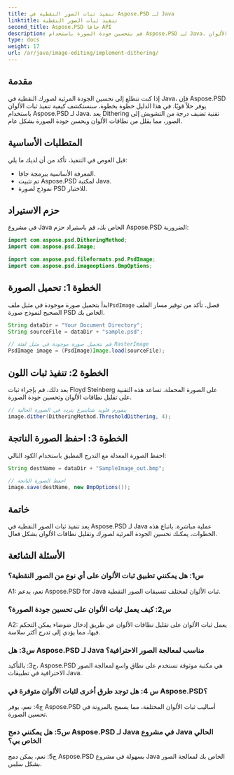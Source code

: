 ```yaml
---
title: تنفيذ ثبات الصور النقطية في Aspose.PSD لـ Java
linktitle: تنفيذ ثبات الصور النقطية
second_title: Aspose.PSD جافا API
description: قم بتحسين جودة الصورة باستخدام Aspose.PSD لـ Java. اتبع دليلنا خطوة بخطوة لتنفيذ التدرج والتخلص من نطاقات الألوان.
type: docs
weight: 17
url: /ar/java/image-editing/implement-dithering/
---
```

## مقدمة

إذا كنت تتطلع إلى تحسين الجودة المرئية لصورك النقطية في Java، فإن Aspose.PSD يوفر حلاً قويًا. في هذا الدليل خطوة بخطوة، سنستكشف كيفية تنفيذ ثبات الألوان باستخدام Aspose.PSD لـ Java. يعد Dithering تقنية تضيف درجة من التشويش إلى الصور، مما يقلل من نطاقات الألوان ويحسن جودة الصورة بشكل عام.

## المتطلبات الأساسية

قبل الغوص في التنفيذ، تأكد من أن لديك ما يلي:

- المعرفة الأساسية ببرمجة جافا.
- تم تثبيت Aspose.PSD لمكتبة Java.
- نموذج لصورة PSD للاختبار.

## حزم الاستيراد

في مشروع Java الخاص بك، قم باستيراد حزم Aspose.PSD الضرورية:

```java
import com.aspose.psd.DitheringMethod;
import com.aspose.psd.Image;

import com.aspose.psd.fileformats.psd.PsdImage;
import com.aspose.psd.imageoptions.BmpOptions;
```

## الخطوة 1: تحميل الصورة

 ابدأ بتحميل صورة موجودة في مثيل ملف`PsdImage` فصل. تأكد من توفير مسار الملف الصحيح لنموذج صورة PSD الخاص بك.

```java
String dataDir = "Your Document Directory";
String sourceFile = dataDir + "sample.psd";

// قم بتحميل صورة موجودة في مثيل لفئة RasterImage
PsdImage image = (PsdImage)Image.load(sourceFile);
```

## الخطوة 2: تنفيذ ثبات اللون

بعد ذلك، قم بإجراء ثبات Floyd Steinberg على الصورة المحملة. تساعد هذه التقنية على تقليل نطاقات الألوان وتحسين جودة الصورة.

```java
// بيفورم فلويد شتاينبرغ يتردد في الصورة الحالية
image.dither(DitheringMethod.ThresholdDithering, 4);
```

## الخطوة 3: احفظ الصورة الناتجة

احفظ الصورة المعدلة مع التدرج المطبق باستخدام الكود التالي:

```java
String destName = dataDir + "SampleImage_out.bmp";

// احفظ الصورة الناتجة
image.save(destName, new BmpOptions());
```

## خاتمة

يعد تنفيذ ثبات الصور النقطية في Aspose.PSD لـ Java عملية مباشرة. باتباع هذه الخطوات، يمكنك تحسين الجودة المرئية لصورك وتقليل نطاقات الألوان بشكل فعال.

## الأسئلة الشائعة

### س1: هل يمكنني تطبيق ثبات الألوان على أي نوع من الصور النقطية؟

A1: نعم، يدعم Aspose.PSD for Java ثبات الألوان لمختلف تنسيقات الصور النقطية.

### س2: كيف يعمل ثبات الألوان على تحسين جودة الصورة؟

A2: يعمل ثبات الألوان على تقليل نطاقات الألوان عن طريق إدخال ضوضاء يمكن التحكم فيها، مما يؤدي إلى تدرج أكثر سلاسة.

### س3: هل Aspose.PSD لـ Java مناسب لمعالجة الصور الاحترافية؟

ج3: بالتأكيد، Aspose.PSD هي مكتبة موثوقة تستخدم على نطاق واسع لمعالجة الصور الاحترافية في تطبيقات Java.

### س 4: هل توجد طرق أخرى لثبات الألوان متوفرة في Aspose.PSD؟

ج4: نعم، يوفر Aspose.PSD أساليب ثبات الألوان المختلفة، مما يسمح بالمرونة في تحسين الصورة.

### س5: هل يمكنني دمج Aspose.PSD لـ Java في مشروع Java الحالي الخاص بي؟

ج5: نعم، يمكن دمج Aspose.PSD بسهولة في مشروع Java الخاص بك لمعالجة الصور بشكل سلس.